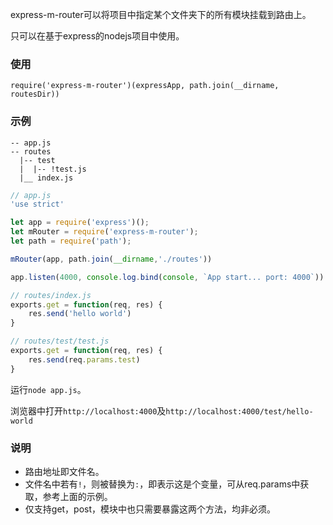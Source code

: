 express-m-router可以将项目中指定某个文件夹下的所有模块挂载到路由上。

只可以在基于express的nodejs项目中使用。

### 使用

`require('express-m-router')(expressApp, path.join(__dirname, routesDir))`

### 示例

```
-- app.js
-- routes
  |-- test
  |  |-- !test.js
  |__ index.js
```

```Javascript
// app.js
'use strict'

let app = require('express')();
let mRouter = require('express-m-router');
let path = require('path');

mRouter(app, path.join(__dirname,'./routes'))

app.listen(4000, console.log.bind(console, `App start... port: 4000`))
```

```Javascript
// routes/index.js
exports.get = function(req, res) {
	res.send('hello world')
}
```

```Javascript
// routes/test/test.js
exports.get = function(req, res) {
	res.send(req.params.test)
}
```

运行`node app.js`。

浏览器中打开`http://localhost:4000`及`http://localhost:4000/test/hello-world`

### 说明

* 路由地址即文件名。
* 文件名中若有`!`，则被替换为`:`，即表示这是个变量，可从req.params中获取，参考上面的示例。
* 仅支持get，post，模块中也只需要暴露这两个方法，均非必须。

